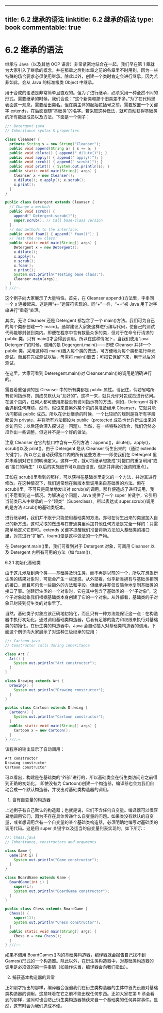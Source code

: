 
---
title: 6.2 继承的语法
linktitle: 6.2 继承的语法
type: book
commentable: true
---

# 6.2 继承的语法

继承与 Java（以及其他 OOP 语言）非常紧密地结合在一起。我们早在第 1 章就为大家引入了继承的概念，并在那章之后到本章之前的各章里不时用到，因为一些特殊的场合要求必须使用继承。除此以外，创建一个类时肯定会进行继承，因为若非如此，会从 Java 的标准根类 Object 中继承。

用于合成的语法是非常简单且直观的。但为了进行继承，必须采用一种全然不同的形式。需要继承的时候，我们会说：“这个新类和那个旧类差不多。”为了在代码里表面这一观念，需要给出类名。但在类主体的起始花括号之前，需要放置一个关键字 extends，在后面跟随“基础类”的名字。若采取这种做法，就可自动获得基础类的所有数据成员以及方法。下面是一个例子：

```java
//: Detergent.java
// Inheritance syntax & properties

class Cleanser {
  private String s = new String("Cleanser");
  public void append(String a) { s += a; }
  public void dilute() { append(" dilute()"); }
  public void apply() { append(" apply()"); }
  public void scrub() { append(" scrub()"); }
  public void print() { System.out.println(s); }
  public static void main(String[] args) {
    Cleanser x = new Cleanser();
    x.dilute(); x.apply(); x.scrub();
    x.print();
  }
}

public class Detergent extends Cleanser {
  // Change a method:
  public void scrub() {
    append(" Detergent.scrub()");
    super.scrub(); // Call base-class version
  }
  // Add methods to the interface:
  public void foam() { append(" foam()"); }
  // Test the new class:
  public static void main(String[] args) {
    Detergent x = new Detergent();
    x.dilute();
    x.apply();
    x.scrub();
    x.foam();
    x.print();
    System.out.println("Testing base class:");
    Cleanser.main(args);
  }
} ///:~
```

这个例子向大家展示了大量特性。首先，在 Cleanser append()方法里，字串同一个 s 连接起来。这是用“+=”运算符实现的。同“+”一样，“+=”被 Java 用于对字串进行“重载”处理。

其次，无论 Cleanser 还是 Detergent 都包含了一个 main()方法。我们可为自己的每个类都创建一个 main()。通常建议大家象这样进行编写代码，使自己的测试代码能够封装到类内。即便在程序中含有数量众多的类，但对于在命令行请求的 public 类，只有 main()才会得到调用。所以在这种情况下，当我们使用“java Detergent”的时候，调用的是 Degergent.main()——即使 Cleanser 并非一个 public 类。采用这种将 main()置入每个类的做法，可方便地为每个类都进行单元测试。而且在完成测试以后，毋需将 main()删去；可把它保留下来，用于以后的测试。

在这里，大家可看到 Deteregent.main()对 Cleanser.main()的调用是明确进行的。

需要着重强调的是 Cleanser 中的所有类都是 public 属性。请记住，倘若省略所有访问指示符，则成员默认为“友好的”。这样一来，就只允许对包成员进行访问。在这个包内，任何人都可使用那些没有访问指示符的方法。例如，Detergent 将不会遇到任何麻烦。然而，假设来自另外某个包的类准备继承 Cleanser，它就只能访问那些 public 成员。所以在计划继承的时候，一个比较好的规则是将所有字段都设为 private，并将所有方法都设为 public（protected 成员也允许衍生出来的类访问它；以后还会深入探讨这一问题）。当然，在一些特殊的场合，我们仍然必须作出一些调整，但这并不是一个好的做法。

注意 Cleanser 在它的接口中含有一系列方法：append()，dilute()，apply()，scrub()以及 print()。由于 Detergent 是从 Cleanser 衍生出来的（通过 extends 关键字），所以它会自动获得接口内的所有这些方法——即使我们在 Detergent 里并未看到对它们的明确定义。这样一来，就可将继承想象成“对接口的重复利用”或者“接口的再生”（以后的实施细节可以自由设置，但那并非我们强调的重点）。

正如在 scrub()里看到的那样，可以获得在基础类里定义的一个方法，并对其进行修改。在这种情况下，我们通常想在新版本里调用来自基础类的方法。但在 scrub()里，不可只是简单地发出对 scrub()的调用。那样便造成了递归调用，我们不愿看到这一情况。为解决这个问题，Java 提供了一个 super 关键字，它引用当前类已从中继承的一个“超类”（Superclass）。所以表达式 super.scrub()调用的是方法 scrub()的基础类版本。

进行继承时，我们并不限于只能使用基础类的方法。亦可在衍生出来的类里加入自己的新方法。这时采取的做法与在普通类里添加其他任何方法是完全一样的：只需简单地定义它即可。extends 关键字提醒我们准备将新方法加入基础类的接口里，对其进行“扩展”。foam()便是这种做法的一个产物。

在 Detergent.main()里，我们可看到对于 Detergent 对象，可调用 Cleanser 以及 Detergent 内所有可用的方法（如 foam()）。

6.2.1 初始化基础类

由于这儿涉及到两个类——基础类及衍生类，而不再是以前的一个，所以在想象衍生类的结果对象时，可能会产生一些迷惑。从外部看，似乎新类拥有与基础类相同的接口，而且可包含一些额外的方法和字段。但继承并非仅仅简单地复制基础类的接口了事。创建衍生类的一个对象时，它在其中包含了基础类的一个“子对象”。这个子对象就象我们根据基础类本身创建了它的一个对象。从外部看，基础类的子对象已封装到衍生类的对象里了。

当然，基础类子对象应该正确地初始化，而且只有一种方法能保证这一点：在构造器中执行初始化，通过调用基础类构造器，后者有足够的能力和权限来执行对基础类的初始化。在衍生类的构造器中，Java 会自动插入对基础类构造器的调用。下面这个例子向大家展示了对这种三级继承的应用：

```java
//: Cartoon.java
// Constructor calls during inheritance

class Art {
  Art() {
    System.out.println("Art constructor");
  }
}

class Drawing extends Art {
  Drawing() {
    System.out.println("Drawing constructor");
  }
}

public class Cartoon extends Drawing {
  Cartoon() {
    System.out.println("Cartoon constructor");
  }
  public static void main(String[] args) {
    Cartoon x = new Cartoon();
  }
} ///:~
```

该程序的输出显示了自动调用：

```java
Art constructor
Drawing constructor
Cartoon constructor
```

可以看出，构建是在基础类的“外部”进行的，所以基础类会在衍生类访问它之前得到正确的初始化。
即使没有为 Cartoon()创建一个构造器，编译器也会为我们自动合成一个默认构造器，并发出对基础类构造器的调用。

1. 含有自变量的构造器

上述例子有自己默认的构造器；也就是说，它们不含任何自变量。编译器可以很容易地调用它们，因为不存在具体传递什么自变量的问题。如果类没有默认的自变量，或者想调用含有一个自变量的某个基础类构造器，必须明确地编写对基础类的调用代码。这是用 super 关键字以及适当的自变量列表实现的，如下所示：

```java
//: Chess.java
// Inheritance, constructors and arguments

class Game {
  Game(int i) {
    System.out.println("Game constructor");
  }
}

class BoardGame extends Game {
  BoardGame(int i) {
    super(i);
    System.out.println("BoardGame constructor");
  }
}

public class Chess extends BoardGame {
  Chess() {
    super(11);
    System.out.println("Chess constructor");
  }
  public static void main(String[] args) {
    Chess x = new Chess();
  }
} ///:~
```

如果不调用 BoardGames()内的基础类构造器，编译器就会报告自己找不到 Games()形式的一个构造器。除此以外，在衍生类构造器中，对基础类构造器的调用是必须做的第一件事情（如操作失当，编译器会向我们指出）。

2. 捕获基本构造器的异常

正如刚才指出的那样，编译器会强迫我们在衍生类构造器的主体中首先设置对基础类构造器的调用。这意味着在它之前不能出现任何东西。正如大家在第 9 章会看到的那样，这同时也会防止衍生类构造器捕获来自一个基础类的任何异常事件。显然，这有时会为我们造成不便。

    